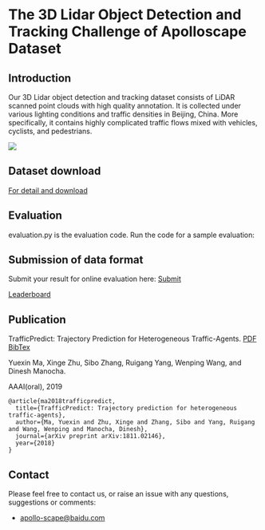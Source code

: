# The 3D Lidar Object Detection and Tracking Challenge of Apolloscape Dataset

## Introduction
Our 3D Lidar object detection and tracking dataset consists of LiDAR scanned point clouds with high quality annotation. It is collected under various lighting conditions and traffic densities in Beijing, China. More specifically, it contains highly complicated traffic flows mixed with vehicles, cyclists, and pedestrians.

![](../examples/3d-tracking.gif)

## Dataset download
[For detail and download](http://apolloscape.auto/tracking.html)

## Evaluation
evaluation.py is the evaluation code. Run the code for a sample evaluation:


## Submission of data format
Submit your result for online evaluation here: [Submit](http://apolloscape.auto/submit.html)

[Leaderboard](http://apolloscape.auto/leader_board.html)

## Publication
TrafficPredict: Trajectory Prediction for Heterogeneous Traffic-Agents. [PDF](https://arxiv.org/abs/1811.02146)
[BibTex](https://ad-apolloscape.cdn.bcebos.com/TrafficPredict/trafficpredict_bibtex.txt)

Yuexin Ma, Xinge Zhu, Sibo Zhang, Ruigang Yang, Wenping Wang, and Dinesh Manocha.

AAAI(oral), 2019

```
@article{ma2018trafficpredict,
  title={TrafficPredict: Trajectory prediction for heterogeneous traffic-agents},
  author={Ma, Yuexin and Zhu, Xinge and Zhang, Sibo and Yang, Ruigang and Wang, Wenping and Manocha, Dinesh},
  journal={arXiv preprint arXiv:1811.02146},
  year={2018}
}
```

## Contact
Please feel free to contact us, or raise an issue with any questions, suggestions or comments:
* apollo-scape@baidu.com
